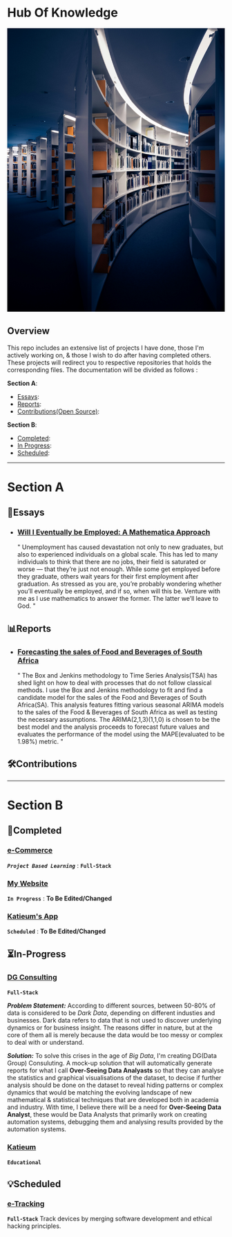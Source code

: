 # Hub Of Knowledge 
<img src="./library.jpg" >

## Overview
This repo includes an extensive list of projects I have done, those I'm actively working on, & those I wish to do after having completed others. <br>
These projects will redirect you to respective repositories that holds the corresponding files. The documentation will be divided as follows :

**Section A**:
- [Essays](#📖Essays):
- [Reports](#Reports):
- [Contributions(Open Source)](#Contributions):

**Section B**:
- [Completed](#Completed):
- [In Progress](#In-Progress):
- [Scheduled](#Scheduled):

---

# Section A
## 📖Essays
- ### [Will I Eventually be Employed: A Mathematica Approach](https://rpubs.com/LordEagle/Unemployment)
  " Unemployment has caused devastation not only to new graduates, but also to experienced individuals on a global scale. This has led to many individuals to think that there are no jobs, their field is saturated or worse — that they’re just not enough. While some get employed before they graduate, others wait years for their first employment after graduation. As stressed as you are, you’re probably wondering whether you’ll eventually be employed, and if so, when will this be. Venture with me as I use mathematics to answer the former. The latter we’ll leave to God. "

## 📊Reports
- ### [Forecasting the sales of Food and Beverages of South Africa](https://rpubs.com/LordEagle/TSA1)
  " The Box and Jenkins methodology to Time Series Analysis(TSA) has shed light on how to deal with processes that do not follow classical methods. I use the Box and Jenkins methodology to fit and find a candidate model for the sales of the Food and Beverages of South Africa(SA). This analysis features fitting various seasonal ARIMA models to the sales of the Food & Beverages of South Africa as well as testing the necessary assumptions. The ARIMA(2,1,3)(1,1,0) is chosen to be the best model and the analysis proceeds to forecast future values and evaluates the performance of the model using the MAPE(evaluated to be 1.98%) metric. "
  
## 🛠Contributions

--- 
# Section B
## 🔐Completed
### [e-Commerce](https://github/Katleho-Nyoni/NextJS)
  ***`Project Based Learning`*** : **`Full-Stack`**
<br>
### [My Website](https://katium.co.za)
 **`In Progress`** : **To Be Edited/Changed**
<br> 
### [Katieum's App](https://katieum.co.za)
 **`Scheduled`** : **To Be Edited/Changed**
<br>

## ⏳In-Progress
### [DG Consulting](https://github.com/Katleho-Nyoni/Private)
**`Full-Stack`**

***Problem Statement:*** According to different sources, between 50-80% of data is considered to be *Dark Data*, depending on different industies and businesses. Dark data refers to data that is not used to discover underlying dynamics or for business insight. The reasons differ in nature, but at the core of them all is merely because the data would be too messy or complex to deal with or understand. 

***Solution:*** To solve this crises in the age of *Big Data*, I'm creating DG(Data Group) Consuluting. A mock-up solution that will automatically generate reports for what I call **Over-Seeing Data Analyasts** so that they can analyse the statistics and graphical visualisations of the dataset, to decise if further analysis should be done on the dataset to reveal hiding patterns or complex dynamics that would be matching the evolving landscape of new mathematical & statistical techniques that are developed both in academia and industry. With time, I believe there will be a need for **Over-Seeing Data Analyst**, these would be Data Analysts that primarily work on creating automation systems, debugging them and analysing results provided by the automation systems.

### [Katieum](https://github.com/E4Katieum)
**`Educational`**

## 💡Scheduled
### [e-Tracking](https://github.com/Katleho-Nyoni/Private)
**`Full-Stack`**
Track devices by merging software development and ethical hacking principles.
